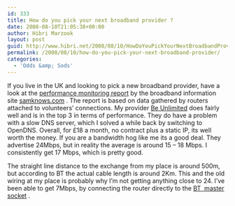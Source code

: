 ```yaml
---
id: 333
title: How do you pick your next broadband provider ?
date: 2008-08-10T21:05:38+00:00
author: Hibri Marzook
layout: post
guid: http://www.hibri.net/2008/08/10/HowDoYouPickYourNextBroadbandProvider.aspx
permalink: /2008/08/10/how-do-you-pick-your-next-broadband-provider/
categories:
  - 'Odds &amp; Sods'
---
```

If you live in the UK and looking to pick a new broadband provider, have a look at the <a href="http://www.samknows.com/broadband/news/now-available-our-first-performance-monitoring-report-417.html" target="_blank">performance monitoring report</a> by the broadband information site <a href="http://www.samknows.com/broadband/" target="_blank">samknows.com</a> . The report is based on data gathered by routers attached to volunteers’ connections. My provider <a href="http://www.bethere.co.uk/" target="_blank">Be Unlimited</a> does fairly well and is in the top 3 in terms of performance. They do have a problem with a slow DNS server, which I solved a while back by switching to OpenDNS. Overall, for £18 a month, no contract plus a static IP, its well worth the money. If you are a bandwidth hog like me its a good deal. They advertise 24Mbps, but in reality the average is around 15 – 18 Mbps. I consistently get 17 Mbps, which is pretty good. 

The straight line distance to the exchange from my place is around 500m, but according to BT the actual cable length is around 2Km. This and the old wiring at my place is probably why I’m not getting anything close to 24. I’ve been able to get 7Mbps, by connecting the router directly to the <a href="http://www.kitz.co.uk/adsl/socket.htm" target="_blank">BT&#160; master socket</a> .